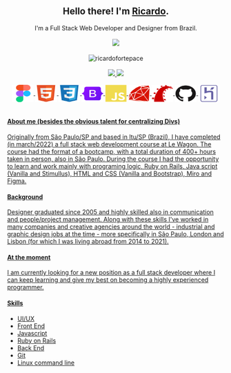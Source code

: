 
#### <h2 align="center">Hello there! I'm <b><a target="_blank" href="https://www.linkedin.com/in/ricardofortepace/">Ricardo</a></b>.</h2>
<div align="center"> I'm a Full Stack Web Developer and Designer from Brazil.<br><br>
  <img src="https://c.tenor.com/bQCHJwgCNuMAAAAC/kitten-cat.gif" width="250"/>
</div>
<div align="center">
  <br><img src="https://komarev.com/ghpvc/?username=ricardofortepace" alt="ricardofortepace"><br><br>
</div>
 
 <div style="display: inline_block" align="center">
 <a href="https://github.com/ricardofortepace">
 <img height="170em" src="https://github-readme-stats.vercel.app/api?username=ricardofortepace&show_icons=true&&include_all_commits=true&count_private=true&title_color=ff2929&bg_color=242f45&icon_color=aa39f7&text_color=15d2eb&border_colore32d2d"/>
 <img height="170em" src="https://github-readme-stats.vercel.app/api/top-langs/?username=ricardofortepace&layout=compact&langs_count=20&title_color=ff2929&bg_color=242f45&icon_color=aa39f7&text_color=15d2eb&border_colore32d2d"/>
</div>

<div style="display: inline_block" align="center"><br>
    <span>
      <img align="center"  height="40" width="50" src="https://raw.githubusercontent.com/devicons/devicon/master/icons/figma/figma-original.svg">
      <img align="center"   height="40" width="50" src="https://raw.githubusercontent.com/devicons/devicon/master/icons/html5/html5-original.svg">
      <img align="center"  height="40" width="50" src="https://raw.githubusercontent.com/devicons/devicon/master/icons/css3/css3-original.svg">
      <img align="center"  height="40" width="50" src="https://raw.githubusercontent.com/devicons/devicon/master/icons/bootstrap/bootstrap-original.svg">
      <img align="center"  height="40" width="50" src="https://raw.githubusercontent.com/devicons/devicon/master/icons/javascript/javascript-plain.svg">
      <img align="center"  height="40" width="50" src="https://raw.githubusercontent.com/devicons/devicon/master/icons/ruby/ruby-plain.svg">
      <img align="center"  height="40" width="50" src="https://raw.githubusercontent.com/devicons/devicon/master/icons/rails/rails-plain.svg">
      <img align="center"  height="40" width="50" src="https://raw.githubusercontent.com/devicons/devicon/master/icons/github/github-original.svg">
      <img align="center"  height="40" width="50" src="https://raw.githubusercontent.com/devicons/devicon/master/icons/heroku/heroku-original.svg">
    </span>
  </div>
</div><br>
    
#### About me (besides the obvious talent for centralizing Divs)
  
Originally from São Paulo/SP and based in Itu/SP (Brazil), I have completed (in march/2022) a full stack web development course at Le Wagon. The course had the format of a bootcamp, with a total duration of 400+ hours taken in person, also in São Paulo. During the course I had the opportunity to learn and work mainly with programing logic, Ruby on Rails, Java script (Vanilla and Stimullus), HTML and CSS (Vanilla and Bootstrap), Miro and Figma. 

#### Background
  
Designer graduated since 2005 and highly skilled also in communication and people/project management. Along with these skills I've worked in many companies and creative agencies around the world - industrial and graphic design jobs at the time - more specifically in São Paulo, London and Lisbon (for which I was living abroad from 2014 to 2021).

#### At the moment

I am currently looking for a new position as a full stack developer where I can keep learning and give my best on becoming a highly experienced programmer.
  
#### Skills

* UI/UX
* Front End 
* Javascript
* Ruby on Rails
* Back End
* Git
* Linux command line
